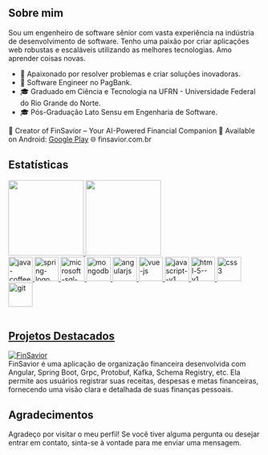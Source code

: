 ## Sobre mim

Sou um engenheiro de software sênior com vasta experiência na indústria de desenvolvimento de software. Tenho uma paixão por criar aplicações web robustas e escaláveis utilizando as melhores tecnologias. Amo aprender coisas novas.

- 🌟 Apaixonado por resolver problemas e criar soluções inovadoras.
- 💼 Software Engineer no PagBank.
- 🎓 Graduado em Ciência e Tecnologia na UFRN - Universidade Federal do Rio Grande do Norte.
- 🎓 Pós-Graduação Lato Sensu em Engenharia de Software.

🚀 Creator of FinSavior – Your AI-Powered Financial Companion
📱 Available on Android: [Google Play](https://play.google.com/store/apps/details?id=br.com.finsavior)
🌐 finsavior.com.br

## Estatísticas
<div>
  <div>
  <a href="https://github.com/Hachibitz">
    
  <img height="150em" src="https://github-readme-stats.vercel.app/api?username=Hachibitz&show_icons=true&theme=dark&include_all_commits=true&count_private=true"/>
  <img height="150em" src="https://github-readme-stats.vercel.app/api/top-langs/?username=Hachibitz&layout=compact&langs_count=7&theme=dark"/>
  </div>
  <div>
    <img width="48" height="48" src="https://img.icons8.com/fluency/48/java-coffee-cup-logo.png" alt="java-coffee-cup-logo"/>
    <img width="48" height="48" src="https://img.icons8.com/color/48/spring-logo.png" alt="spring-logo"/>
    <img width="48" height="48" src="https://img.icons8.com/color/48/microsoft-sql-server.png" alt="microsoft-sql-server"/>
    <img width="48" height="48" src="https://img.icons8.com/color/48/mongodb.png" alt="mongodb"/>
    <img width="48" height="48" src="https://img.icons8.com/color/48/angularjs.png" alt="angularjs"/>
    <img width="48" height="48" src="https://img.icons8.com/color/48/vue-js.png" alt="vue-js"/>
    <img width="48" height="48" src="https://img.icons8.com/color/48/javascript--v1.png" alt="javascript--v1"/>
    <img width="48" height="48" src="https://img.icons8.com/color/48/html-5--v1.png" alt="html-5--v1"/>
    <img width="48" height="48" src="https://img.icons8.com/color/48/css3.png" alt="css3"/>
    <img width="48" height="48" src="https://img.icons8.com/color/48/git.png" alt="git"/>
    
  </div>
</div><br>

## Projetos Destacados

[![FinSavior](https://github-readme-stats.vercel.app/api/pin/?username=Hachibitz&repo=FinSavior&theme=dark)](https://github.com/Hachibitz/FinSavior) <br>
FinSavior é uma aplicação de organização financeira desenvolvida com Angular, Spring Boot, Grpc, Protobuf, Kafka, Schema Registry, etc. Ela permite aos usuários registrar suas receitas, despesas e metas financeiras, fornecendo uma visão clara e detalhada de suas finanças pessoais.

## Agradecimentos

Agradeço por visitar o meu perfil! Se você tiver alguma pergunta ou desejar entrar em contato, sinta-se à vontade para me enviar uma mensagem.

